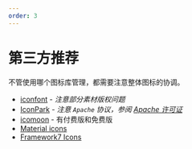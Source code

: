 ```yaml
---
order: 3
---
```


# 第三方推荐

不管使用哪个图标库管理，都需要注意整体图标的协调。

- [iconfont](https://icons.getbootstrap.com/) - _注意部分素材版权问题_
- [IconPark](https://iconpark.oceanengine.com/official) - _注意 `Apache` 协议，参阅 [Apache 许可证](https://zh.wikipedia.org/wiki/Apache许可证)_
- [icomoon](https://icomoon.io/) - 有付费版和免费版
- [Material icons](https://mui.com/zh/components/material-icons/)
- [Framework7 Icons](https://framework7.io/icons/)
